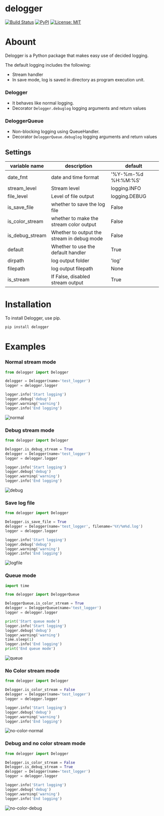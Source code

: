 delogger
==

[![Build Status](https://travis-ci.org/deresmos/delogger.svg?branch=master)](https://travis-ci.org/deresmos/delogger)
[![PyPI](https://badge.fury.io/py/delogger.svg)](https://badge.fury.io/py/delogger)
[![License: MIT](https://img.shields.io/badge/License-MIT-yellow.svg)](https://github.com/deresmos/delogger/blob/master/LICENSE)


Abount
===
Delogger is a Python package that makes easy use of decided logging.

The default logging includes the following:
- Stream handler
- In save mode, log is saved in directory as program execution unit.

### Delogger
- It behaves like normal logging.
- Decorator `Delogger.debuglog` logging arguments and return values

### DeloggerQueue
- Non-blocking logging using QueueHandler.
- Decorator `DeloggerQueue.debuglog` logging arguments and return values


## Settings
| variable name   | description                                | default             |
| -------------   | -------------                              | ------              |
| date_fmt        | date and time format                       | '%Y-%m-%d %H:%M:%S' |
| stream_level    | Stream level                               | logging.INFO        |
| file_level      | Level of file output                       | logging.DEBUG       |
| is_save_file    | whether to save the log file               | False               |
| is_color_stream | whether to make the stream color output    | False               |
| is_debug_stream | Whether to output the stream in debug mode | False               |
| default         | Whether to use the default handler         | True                |
| dirpath         | log output folder                          | 'log'               |
| filepath        | log output filepath                        | None                |
| is_stream       | If False, disabled stream output           | True                |


Installation
==
To install Delogger, use pip.

```bash
pip install delogger

```

Examples
==


### Normal stream mode

```python
from delogger import Delogger

delogger = Delogger(name='test_logger')
logger = delogger.logger

logger.info('Start logging')
logger.debug('debug')
logger.warning('warning')
logger.info('End logging')
```
![normal](https://user-images.githubusercontent.com/27688389/49737427-335e1100-fcd0-11e8-8a59-7d0fe3088273.png "normal")


### Debug stream mode

```python
from delogger import Delogger

Delogger.is_debug_stream = True
delogger = Delogger(name='test_logger')
logger = delogger.logger

logger.info('Start logging')
logger.debug('debug')
logger.warning('warning')
logger.info('End logging')
```
![debug](https://user-images.githubusercontent.com/27688389/49737352-03af0900-fcd0-11e8-8420-f1fc295394c8.png "debug")


### Save log file

```python
from delogger import Delogger

Delogger.is_save_file = True
delogger = Delogger(name='test_logger', filename='%Y/%m%d.log')
logger = delogger.logger

logger.info('Start logging')
logger.debug('debug')
logger.warning('warning')
logger.info('End logging')
```
![logfile](https://user-images.githubusercontent.com/27688389/49738444-c730dc80-fcd2-11e8-9fb2-2bd0336e25db.png "logfile")


### Queue mode

```python
import time

from delogger import DeloggerQueue

DeloggerQueue.is_color_stream = True
delogger = DeloggerQueue(name='test_logger')
logger = delogger.logger

print('Start queue mode')
logger.info('Start logging')
logger.debug('debug')
logger.warning('warning')
time.sleep(1)
logger.info('End logging')
print('End queue mode')
```
![queue](https://user-images.githubusercontent.com/27688389/49737371-10336180-fcd0-11e8-84dd-f9be5f223f42.png "queue")


### No Color stream mode

```python
from delogger import Delogger

Delogger.is_color_stream = False
delogger = Delogger(name='test_logger')
logger = delogger.logger

logger.info('Start logging')
logger.debug('debug')
logger.warning('warning')
logger.info('End logging')
```
![no-color-normal](https://user-images.githubusercontent.com/27688389/48709759-c49a1480-ec49-11e8-92ee-99dae12c6e63.png "no-color-normal")


### Debug and no color stream mode

```python
from delogger import Delogger

Delogger.is_color_stream = False
Delogger.is_debug_stream = True
delogger = Delogger(name='test_logger')
logger = delogger.logger

logger.info('Start logging')
logger.debug('debug')
logger.warning('warning')
logger.info('End logging')
```
![no-color-debug](https://user-images.githubusercontent.com/27688389/49737616-a8314b00-fcd0-11e8-8d11-2274bb7e0ae1.png "no-color-debug")
